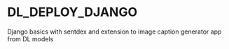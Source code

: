 # DL_DEPLOY_DJANGO
Django basics with sentdex and extension to image caption generator app from DL models
